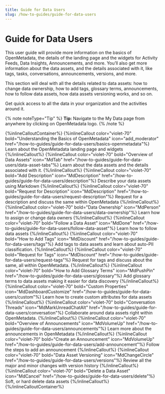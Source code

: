 ```yaml
---
title: Guide for Data Users
slug: /how-to-guides/guide-for-data-users
---
```


# Guide for Data Users

This user guide will provide more information on the basics of OpenMetadata, the details of the landing page and the widgets for Activity Feeds, Data Insights, Announcements, and more. You’ll also get more information about the data assets, and the details associated with it, like tags, tasks, conversations, announcements, versions, and more.

This section will deal with all the details related to data assets: how to change data ownership, how to add tags, glossary terms, announcements, how to follow data assets, how data assets versioning works, and so on.

Get quick access to all the data in your organization and the activities around it.

{% note noteType="Tip" %} **Tip:** Navigate to the My Data page from anywhere by clicking on OpenMetadata logo. {% /note %}

{%inlineCalloutContainer%}
 {%inlineCallout
  color="violet-70"
  bold="Understanding the Basics of OpenMetadata"
  icon="add_moderator"
  href="/how-to-guides/guide-for-data-users/basics-openmetadata"%}
  Learn about the OpenMetadata landing page and widgets
 {%/inlineCallout%}
 {%inlineCallout
  color="violet-70"
  bold="Overview of Data Assets"
  icon="MdTab"
  href="/how-to-guides/guide-for-data-users/data-asset-tabs"%}
  Learn about the data assets and the details associated with it.
 {%/inlineCallout%}
 {%inlineCallout
  color="violet-70"
  bold="Add Description"
  icon="MdDescription"
  href="/how-to-guides/guide-for-data-users/description"%}
  Describe your data assets using Markdown
 {%/inlineCallout%}
 {%inlineCallout
  color="violet-70"
  bold="Request for Description"
  icon="MdDescription"
  href="/how-to-guides/guide-for-data-users/request-description"%}
  Request for a description and discuss the same within OpenMetadata
 {%/inlineCallout%}
 {%inlineCallout
  color="violet-70"
  bold="Data Ownership"
  icon="MdPerson"
  href="/how-to-guides/guide-for-data-users/data-ownership"%}
  Learn how to assign or change data owners
 {%/inlineCallout%}
 {%inlineCallout
  color="violet-70"
  bold="Follow a Data Asset"
  icon="MdDone"
  href="/how-to-guides/guide-for-data-users/follow-data-asset"%}
  Learn how to follow data assets
 {%/inlineCallout%}
 {%inlineCallout
  color="violet-70"
  bold="How to Add Tags"
  icon="MdDiscount"
  href="/how-to-guides/guide-for-data-users/tags"%}
  Add tags to data assets and learn about auto-PII classification.
 {%/inlineCallout%}
 {%inlineCallout
  color="violet-70"
  bold="Request for Tags"
  icon="MdDiscount"
  href="/how-to-guides/guide-for-data-users/request-tags"%}
  Request for tags and discuss about the same, all within OpenMetadata.
 {%/inlineCallout%}
 {%inlineCallout
  color="violet-70"
  bold="How to Add Glossary Terms"
  icon="MdPushPin"
  href="/how-to-guides/guide-for-data-users/glossary"%}
  Add glossary terms to data assets making it easier for data discovery
 {%/inlineCallout%}
 {%inlineCallout
  color="violet-70"
  bold="Custom Properties"
  icon="MdDashboardCustomize"
  href="/how-to-guides/guide-for-data-users/custom"%}
  Learn how to create custom attributes for data assets
 {%/inlineCallout%}
 {%inlineCallout
  color="violet-70"
  bold="Conversation Threads"
  icon="MdMarkUnreadChatAlt"
  href="/how-to-guides/guide-for-data-users/conversation"%}
  Collaborate around data assets right within OpenMetadata.
 {%/inlineCallout%}
 {%inlineCallout
  color="violet-70"
  bold="Overview of Announcements"
  icon="MdVolumeUp"
  href="/how-to-guides/guide-for-data-users/announcements"%}
  Learn more about the announcements in OpenMetadata
 {%/inlineCallout%}
 {%inlineCallout
  color="violet-70"
  bold="Create an Announcement"
  icon="MdVolumeUp"
  href="/how-to-guides/guide-for-data-users/add-announcement"%}
  Follow the steps to add an announcement
 {%/inlineCallout%}
 {%inlineCallout
  color="violet-70"
  bold="Data Asset Versioning"
  icon="MdChangeCircle"
  href="/how-to-guides/guide-for-data-users/versions"%}
  Review all the major and minor changes with version history
 {%/inlineCallout%}
 {%inlineCallout
  color="violet-70"
  bold="Delete a Data Asset"
  icon="MdCancel"
  href="/how-to-guides/guide-for-data-users/delete"%}
  Soft, or hard delete data assets
 {%/inlineCallout%}
{%/inlineCalloutContainer%}